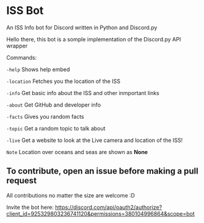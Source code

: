 # ISS Bot
An ISS Info bot for Discord written in Python and Discord.py

Hello there, this bot is a somple implementation of the Discord.py API wrapper

Commands:

`-help`
Shows help embed

`-location`
Fetches you the location of the ISS

`-info`
Get basic info about the ISS and other inmportant links

`-about`
Get GitHub and developer info

`-facts`
Gives you random facts

`-topic`
Get a random topic to talk about

`-live`
Get a website to look at the Live camera and location of the ISS!

`Note`
Location over oceans and seas are shown as **None**



## To contribute, open an issue before making a pull request

All contributions no matter the size are welcome :D 

Invite the bot here: https://discord.com/api/oauth2/authorize?client_id=925329803236741120&permissions=380104996864&scope=bot
